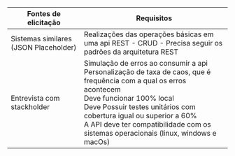 |  Fontes de elicitação | Requisitos |
| --------------------- | ---------- |
| Sistemas similares (JSON Placeholder) | Realizações das operações básicas em uma api REST - CRUD - Precisa seguir os padrões da arquitetura REST |
| Entrevista com stackholder | Simulação de erros ao consumir a api <br> Personalização de taxa de caos, que é frequência com a qual os erros acontecem <br> Deve funcionar 100% local <br> Deve Possuir testes unitários com cobertura igual ou superior a 60% <br> A API deve ter compatibilidade com os sistemas operacionais (linux, windows e macOs) |
